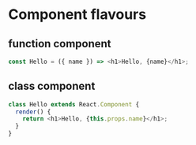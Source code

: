 <!-- .slide: class="with-code" -->

# Component flavours

## function component

```javascript
const Hello = ({ name }) => <h1>Hello, {name}</h1>;
```

<!-- .element: class="big-code" -->

## class component

```javascript
class Hello extends React.Component {
  render() {
    return <h1>Hello, {this.props.name}</h1>;
  }
}
```

<!-- .element: class="big-code" -->

